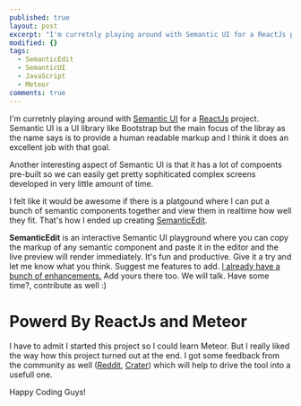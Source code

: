 ```yaml
---
published: true
layout: post
excerpt: "I'm curretnly playing around with Semantic UI for a ReactJs project. Semantic UI is a UI library like bootstrap but main focus of the libray as the name says is to provide a human redable markup and I think it does an excellent job with that goal."
modified: {}
tags: 
  - SemanticEdit
  - SemanticUI
  - JavaScript
  - Meteor
comments: true
---
```



I'm curretnly playing around with [Semantic UI](http://semantic-ui.com/) for a [ReactJs](https://facebook.github.io/react/) project. Semantic UI is a UI library like Bootstrap but the main focus of the libray as the name says is to provide a human readable markup and I think it does an excellent job with that goal.

Another interesting aspect of Semantic UI is that it has a lot of compoents pre-built so we can easily get pretty sophiticated complex screens developed in very little amount of time.

I felt like it would be awesome if there is a platgound where I can put a bunch of semantic components together and view them in realtime how well they fit. That's how I ended up creating [SemanticEdit](https://github.com/Raathigesh/SemanticEdit).

**SemanticEdit** is an interactive Semantic UI playground where you can copy the markup of any semantic component and paste it in the editor and the live preview will render immediately. It's fun and productive. Give it a try and let me know what you think. Suggest me features to add. [I already have a bunch of enhancements.](https://github.com/Raathigesh/SemanticEdit/labels/enhancement) Add yours there too. We will talk. Have some time?, contribute as well :)

# Powerd By ReactJs and Meteor 
I have to admit I started this project so I could learn Meteor. But I really liked the way how this project turned out at the end. I got some feedback from the community as well ([Reddit](https://www.reddit.com/r/reactjs/comments/3ssd5l/semanticedit_semantic_ui_playground_built_with/), [Crater](https://crater.io/posts/3NKkkfFT4tZ8KSgSW/semantic-edit-a-playground-to-compose-semantic-ui-components)) which will help to drive the tool into a usefull one.

Happy Coding Guys!
